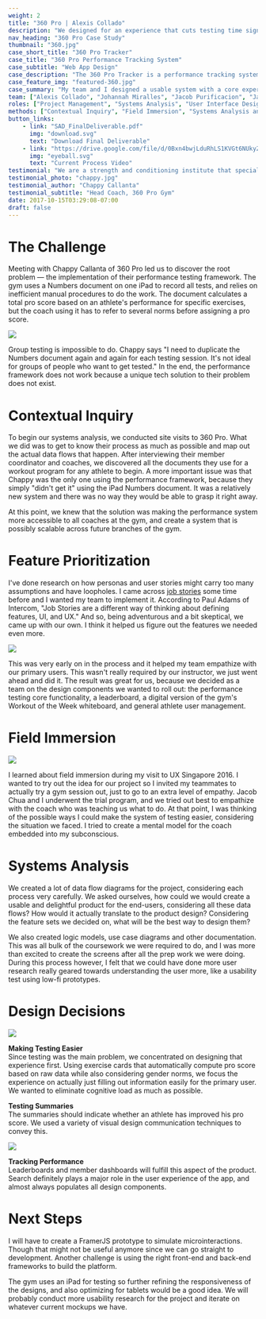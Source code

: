 ```yaml
---
weight: 2
title: "360 Pro | Alexis Collado"
description: "We designed for an experience that cuts testing time significantly, enables group testing, and automates athlete leaderboards."
nav_heading: "360 Pro Case Study"
thumbnail: "360.jpg"
case_short_title: "360 Pro Tracker"
case_title: "360 Pro Performance Tracking System"
case_subtitle: "Web App Design"
case_description: "The 360 Pro Tracker is a performance tracking system for the 360 Pro gym. It tracks an athlete’s statistics and calculates his or her pro score."
case_feature_img: "featured-360.jpg"
case_summary: "My team and I designed a usable system with a core experience based on 360 Pro's performance testing framework. We were awarded as the best team in the whole batch for our Systems Analysis and Design course."
team: ["Alexis Collado", "Johannah Miralles", "Jacob Purificacion", "Jacob Chua", "Galen Evilla"]
roles: ["Project Management", "Systems Analysis", "User Interface Design", "User Research"]
methods: ["Contextual Inquiry", "Field Immersion", "Systems Analysis and Design"]
button_links:
    - link: "SAD_FinalDeliverable.pdf"
      img: "download.svg"
      text: "Download Final Deliverable"
    - link: "https://drive.google.com/file/d/0Bxn4bwjLduRhLS1KVGt6NUkyZDg/view"
      img: "eyeball.svg"
      text: "Current Process Video"
testimonial: "We are a strength and conditioning institute that specializes in training elite athletes. As such, we need to keep track of the smallest changes in their physical abilities. We developed a system called a PRO score which is a battery of tests for this need. The theory was sound but it took us forever to administer the tests. The prototype that Alexis designed will be able to help us automate these tests and shrink testing time by half. He was able to listen to our needs and address it directly. I'm confident that when the final product comes in, it will help us a great deal in terms of our operations."
testimonial_photo: "chappy.jpg"
testimonial_author: "Chappy Callanta"
testimonial_subtitle: "Head Coach, 360 Pro Gym"
date: 2017-10-15T03:29:08-07:00
draft: false
---
```


# The Challenge

Meeting with Chappy Callanta of 360 Pro led us to discover the root problem — the implementation of their performance testing framework. The gym uses a Numbers document on one iPad to record all tests, and relies on inefficient manual procedures to do the work. The document calculates a total pro score based on an athlete's performance for specific exercises, but the coach using it has to refer to several norms before assigning a pro score.

![](//localhost:1313/360pro/img/dfd.png)

Group testing is impossible to do. Chappy says "I need to duplicate the Numbers document again and again for each testing session. It's not ideal for groups of people who want to get tested." In the end, the performance framework does not work because a unique tech solution to their problem does not exist.

# Contextual Inquiry

To begin our systems analysis, we conducted site visits to 360 Pro. What we did was to get to know their process as much as possible and map out the actual data flows that happen. After interviewing their member coordinator and coaches, we discovered all the documents they use for a workout program for any athlete to begin. A more important issue was that Chappy was the only one using the performance framework, because they simply "didn't get it" using the iPad Numbers document. It was a relatively new system and there was no way they would be able to grasp it right away.

At this point, we knew that the solution was making the performance system more accessible to all coaches at the gym, and create a system that is possibly scalable across future branches of the gym.

# Feature Prioritization

I've done research on how personas and user stories might carry too many assumptions and have loopholes. I came across [job stories](https://blog.intercom.com/using-job-stories-design-features-ui-ux/)
some time before and I wanted my team to implement it. According to Paul Adams of Intercom, "Job Stories are a different way of thinking about defining features, UI, and UX." And so, being adventurous and a bit skeptical, we came up with our own. I think it helped us figure out the features we needed even more.

![](//localhost:1313/360pro/img/jobstories.jpg)

This was very early on in the process and it helped my team empathize with our primary users. This wasn't really required by our instructor, we just went ahead and did it. The result was great for us, because we decided as a team on the design components we wanted to roll out: the performance testing core functionality, a leaderboard, a digital version of the gym's Workout of the Week whiteboard, and general athlete user management.

# Field Immersion

![](//localhost:1313/360pro/img/field.jpg)

I learned about field immersion during my visit to UX Singapore 2016. I wanted to try out the idea for our project so I invited my teammates to actually try a gym session out, just to go to an extra level of empathy. Jacob Chua and I underwent the trial program, and we tried out best to empathize with the coach who was teaching us what to do. At that point, I was thinking of the possible ways I could make the system of testing easier, considering the situation we faced. I tried to create a mental model for the coach embedded into my subconscious.

# Systems Analysis

We created a lot of data flow diagrams for the project, considering each process very carefully. We asked ourselves, how could we would create a usable and delightful product for the end-users, considering all these data flows? How would it actually translate to the product design? Considering the feature sets we decided on, what will be the best way to design them?

We also created logic models, use case diagrams and other documentation. This was all bulk of the coursework we were required to do, and I was more than excited to create the screens after all the prep work we were doing. During this process however, I felt that we could have done more user research really geared towards understanding the user more, like a usability test using low-fi prototypes.

# Design Decisions

![](//localhost:1313/360pro/img/testing.png)

**Making Testing Easier**
<br>Since testing was the main problem, we concentrated on designing that experience first. Using exercise cards that automatically compute pro score based on raw data while also considering gender norms, we focus the experience on actually just filling out information easily for the primary user. We wanted to eliminate cognitive load as much as possible.

**Testing Summaries**
<br>The summaries should indicate whether an athlete has improved his pro score. We used a variety of visual design communication techniques to convey this.

![](//localhost:1313/360pro/img/starttest.png)

**Tracking Performance**
<br>Leaderboards and member dashboards will fulfill this aspect of the product. Search definitely plays a major role in the user experience of the app, and almost always populates all design components.

# Next Steps

I will have to create a FramerJS prototype to simulate microinteractions. Though that might not be useful anymore since we can go straight to development. Another challenge is using the right front-end and back-end frameworks to build the platform.

The gym uses an iPad for testing so further refining the responsiveness of the designs, and also optimizing for tablets would be a good idea. We will probably conduct more usability research for the project and iterate on whatever current mockups we have.
